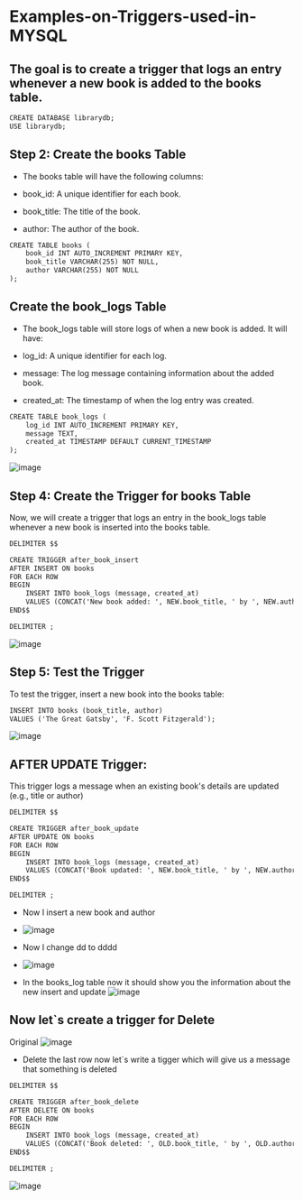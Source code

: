 # Examples-on-Triggers-used-in-MYSQL
##  The goal is to create a trigger that logs an entry whenever a new book is added to the books table.
```DIFF
CREATE DATABASE librarydb;
USE librarydb;
```
## Step 2: Create the books Table
- The books table will have the following columns:

- book_id: A unique identifier for each book.
- book_title: The title of the book.
- author: The author of the book.
```diff
CREATE TABLE books (
    book_id INT AUTO_INCREMENT PRIMARY KEY,
    book_title VARCHAR(255) NOT NULL,
    author VARCHAR(255) NOT NULL
);
```
## Create the book_logs Table
- The book_logs table will store logs of when a new book is added. It will have:

- log_id: A unique identifier for each log.
- message: The log message containing information about the added book.
- created_at: The timestamp of when the log entry was created.
```diff
CREATE TABLE book_logs (
    log_id INT AUTO_INCREMENT PRIMARY KEY,
    message TEXT,
    created_at TIMESTAMP DEFAULT CURRENT_TIMESTAMP
);
```
![image](https://github.com/user-attachments/assets/16310369-666d-4160-b7b1-f44261ca1283)

## Step 4: Create the Trigger for books Table
Now, we will create a trigger that logs an entry in the book_logs table whenever a new book is inserted into the books table.
```diff
DELIMITER $$

CREATE TRIGGER after_book_insert
AFTER INSERT ON books
FOR EACH ROW
BEGIN
    INSERT INTO book_logs (message, created_at)
    VALUES (CONCAT('New book added: ', NEW.book_title, ' by ', NEW.author, ' (ID: ', NEW.book_id, ')'), NOW());
END$$

DELIMITER ;
```
![image](https://github.com/user-attachments/assets/9f2981ea-9a83-4811-a757-eff4ec37eb23)

## Step 5: Test the Trigger
To test the trigger, insert a new book into the books table:
```diff
INSERT INTO books (book_title, author)
VALUES ('The Great Gatsby', 'F. Scott Fitzgerald');
```
![image](https://github.com/user-attachments/assets/4e3d9c03-f2f8-4234-90ce-47e7acac3b45)

## AFTER UPDATE Trigger:
This trigger logs a message when an existing book's details are updated (e.g., title or author)
```diff
DELIMITER $$

CREATE TRIGGER after_book_update
AFTER UPDATE ON books
FOR EACH ROW
BEGIN
    INSERT INTO book_logs (message, created_at)
    VALUES (CONCAT('Book updated: ', NEW.book_title, ' by ', NEW.author, ' (ID: ', NEW.book_id, ')'), NOW());
END$$

DELIMITER ;
```


- Now I insert a new book and author
- ![image](https://github.com/user-attachments/assets/2c368e73-ec6f-4002-a8e3-86a7f18ef700)

- Now I change dd to dddd
- ![image](https://github.com/user-attachments/assets/8de92a5c-3073-423b-8dcf-0a4f85eddd86)

- In the books_log table now it should show you the information about the new insert and update
  ![image](https://github.com/user-attachments/assets/b1009bad-307d-41db-a821-18db15c357e2)

## Now let`s create a trigger for Delete
Original
![image](https://github.com/user-attachments/assets/a0941bc9-1ec3-4079-a90a-5e1604e5fdc0)
- Delete the last row now let`s write a tigger which will give us a message that something is deleted
```diff
DELIMITER $$

CREATE TRIGGER after_book_delete
AFTER DELETE ON books
FOR EACH ROW
BEGIN
    INSERT INTO book_logs (message, created_at)
    VALUES (CONCAT('Book deleted: ', OLD.book_title, ' by ', OLD.author, ' (ID: ', OLD.book_id, ')'), NOW());
END$$

DELIMITER ;
```

![image](https://github.com/user-attachments/assets/2be23b13-48dc-486e-ad8e-780361a31525)

